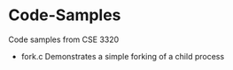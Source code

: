 # Code-Samples
Code samples from CSE 3320

- fork.c  Demonstrates a simple forking of a child process
